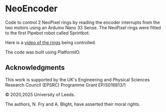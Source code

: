 # NeoEncoder

Code to control 2 NeoPixel rings by reading the encoder interrupts from the two motors using an Arduino Nano 33 Sense. The NeoPixel rings were fitted to the first Pipebot robot called Sprintbot.

Here is a [video of the rings](VID_20200320_230713.mp4) being controlled.

The code was built using PlatformIO.

## Acknowledgments

This work is supported by the UK's Engineering and Physical Sciences Research Council (EPSRC) Programme Grant EP/S016813/1

© 2020,2025 University of Leeds.

The authors, N. Fry and A. Blight, have asserted their moral rights.

